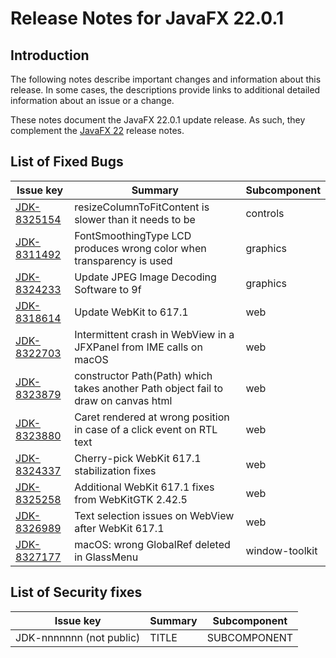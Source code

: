# Release Notes for JavaFX 22.0.1

## Introduction

The following notes describe important changes and information about this release. In some cases, the descriptions provide links to additional detailed information about an issue or a change.

These notes document the JavaFX 22.0.1 update release. As such, they complement the [JavaFX 22](https://github.com/openjdk/jfx22u/blob/master/doc-files/release-notes-22.md) release notes.

## List of Fixed Bugs

Issue key|Summary|Subcomponent
---------|-------|------------
[JDK-8325154](https://bugs.openjdk.org/browse/JDK-8325154)|resizeColumnToFitContent is slower than it needs to be|controls
[JDK-8311492](https://bugs.openjdk.org/browse/JDK-8311492)|FontSmoothingType LCD produces wrong color when transparency is used|graphics
[JDK-8324233](https://bugs.openjdk.org/browse/JDK-8324233)|Update JPEG Image Decoding Software to 9f|graphics
[JDK-8318614](https://bugs.openjdk.org/browse/JDK-8318614)|Update WebKit to 617.1|web
[JDK-8322703](https://bugs.openjdk.org/browse/JDK-8322703)|Intermittent crash in WebView in a JFXPanel from IME calls on macOS|web
[JDK-8323879](https://bugs.openjdk.org/browse/JDK-8323879)|constructor Path(Path) which takes another Path object fail to draw on canvas html|web
[JDK-8323880](https://bugs.openjdk.org/browse/JDK-8323880)|Caret rendered at wrong position in case of a click event on RTL text|web
[JDK-8324337](https://bugs.openjdk.org/browse/JDK-8324337)|Cherry-pick WebKit 617.1 stabilization fixes|web
[JDK-8325258](https://bugs.openjdk.org/browse/JDK-8325258)|Additional WebKit 617.1 fixes from WebKitGTK 2.42.5|web
[JDK-8326989](https://bugs.openjdk.org/browse/JDK-8326989)|Text selection issues on WebView after WebKit 617.1|web
[JDK-8327177](https://bugs.openjdk.org/browse/JDK-8327177)|macOS: wrong GlobalRef deleted in GlassMenu|window-toolkit


## List of Security fixes

Issue key|Summary|Subcomponent
---------|-------|------------
JDK-nnnnnnn (not public)|TITLE|SUBCOMPONENT
